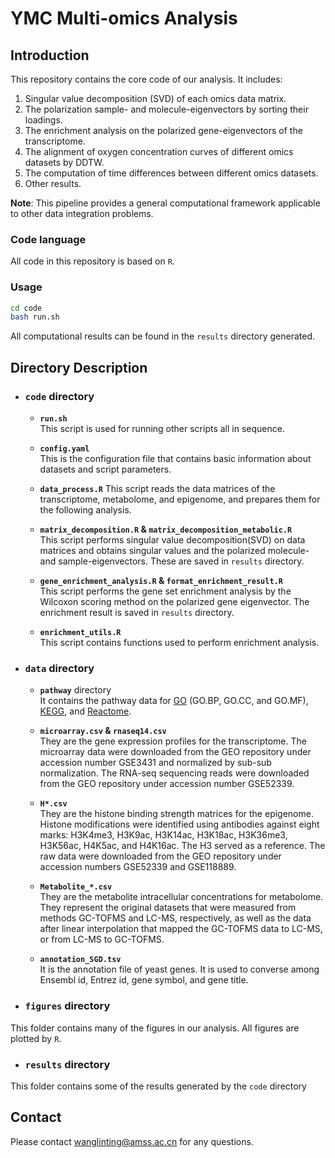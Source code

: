 # YMC Multi-omics Analysis

## Introduction

This repository contains the core code of our analysis. It includes:
1. Singular value decomposition (SVD) of each omics data matrix. 
2. The polarization sample- and molecule-eigenvectors by sorting their loadings.
3. The enrichment analysis on the polarized gene-eigenvectors of the transcriptome.
4. The alignment of oxygen concentration curves of different omics datasets by DDTW.
5. The computation of time differences between different omics datasets.
6. Other results.

**Note**: This pipeline provides a general computational framework applicable to other data integration problems.

### Code language

All code in this repository is based on `R`.

### Usage

```bash
cd code
bash run.sh
```
All computational results can be found in the `results` directory generated.

## Directory Description

- ### `code` directory

  * **`run.sh`**  
  This script is used for running other scripts all in sequence.

  * **`config.yaml`**  
  This is the configuration file that contains basic information about datasets and script parameters.

  * **`data_process.R`**
  This script reads the data matrices of the transcriptome, metabolome, and epigenome, and prepares them for the following analysis.

  * **`matrix_decomposition.R` & `matrix_decomposition_metabolic.R`**  
  This script performs singular value decomposition(SVD) on data matrices and obtains singular values and the polarized molecule- and sample-eigenvectors. These are saved in `results` directory.

  * **`gene_enrichment_analysis.R` & `format_enrichment_result.R`**  
  This script performs the gene set enrichment analysis by the Wilcoxon scoring method on the polarized gene eigenvector. The enrichment result is saved in `results` directory.

  * **`enrichment_utils.R`**  
  This script contains functions used to perform enrichment analysis.

- ### `data` directory

  * **`pathway`** directory  
    It contains the pathway data for [GO](https://geneontology.org/) (GO.BP, GO.CC, and GO.MF), [KEGG](https://www.kegg.jp/), and [Reactome](https://reactome.org/).

  * **`microarray.csv` & `rnaseq14.csv`**  
    They are the gene expression profiles for the transcriptome. The microarray data were downloaded from the GEO repository under accession number GSE3431 and normalized by sub-sub normalization. The RNA-seq sequencing reads were downloaded from the GEO repository under accession number GSE52339. 

  * **`H*.csv`**  
    They are the histone binding strength matrices for the epigenome. Histone modifications were identified using antibodies against eight marks: H3K4me3, H3K9ac, H3K14ac, H3K18ac, H3K36me3, H3K56ac, H4K5ac, and H4K16ac. The H3 served as a reference. The raw data were downloaded from the GEO repository under accession numbers GSE52339 and GSE118889.

  * **`Metabolite_*.csv`**  
    They are the metabolite intracellular concentrations for metabolome. They represent the original datasets that were measured from methods GC-TOFMS and LC-MS, respectively, as well as the data after linear interpolation that mapped the GC-TOFMS data to LC-MS, or from LC-MS to GC-TOFMS.

  * **`annotation_SGD.tsv`**   
    It is the annotation file of yeast genes. It is used to converse among Ensembl id, Entrez id, gene symbol, and gene title.

- ### `figures` directory

This folder contains many of the figures in our analysis. All figures are plotted by `R`.

- ### `results` directory

This folder contains some of the results generated by the `code` directory

##  Contact

Please contact wanglinting@amss.ac.cn for any questions.


